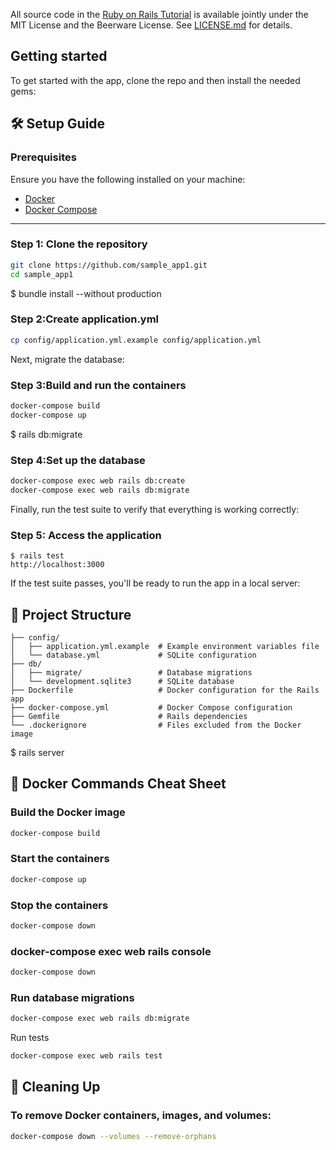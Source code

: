 All source code in the [Ruby on Rails Tutorial](https://www.railstutorial.org/)
is available jointly under the MIT License and the Beerware License. See
[LICENSE.md](LICENSE.md) for details.
## Getting started
To get started with the app, clone the repo and then install the needed gems:
## 🛠️ **Setup Guide**

### **Prerequisites**
Ensure you have the following installed on your machine:
- [Docker](https://docs.docker.com/get-docker/)
- [Docker Compose](https://docs.docker.com/compose/install/)

---
### Step 1: Clone the repository
```bash
git clone https://github.com/sample_app1.git
cd sample_app1
```
$ bundle install --without production
### Step 2:Create application.yml
```bash
cp config/application.yml.example config/application.yml
```
Next, migrate the database:
### Step 3:Build and run the containers
```bash
docker-compose build
docker-compose up
```
$ rails db:migrate
### Step 4:Set up the database
```bash
docker-compose exec web rails db:create
docker-compose exec web rails db:migrate
```
Finally, run the test suite to verify that everything is working correctly:
### Step 5: Access the application
```
$ rails test
http://localhost:3000
```
If the test suite passes, you'll be ready to run the app in a local server:
## 📂 Project Structure
```angular2html
├── config/
│   ├── application.yml.example  # Example environment variables file
│   └── database.yml             # SQLite configuration
├── db/
│   ├── migrate/                 # Database migrations
│   └── development.sqlite3      # SQLite database
├── Dockerfile                   # Docker configuration for the Rails app
├── docker-compose.yml           # Docker Compose configuration
├── Gemfile                      # Rails dependencies
└── .dockerignore                # Files excluded from the Docker image
```
$ rails server
## 🐳 Docker Commands Cheat Sheet
### Build the Docker image
```bash
docker-compose build
```
### Start the containers
```bash
docker-compose up
```
### Stop the containers
```bash
docker-compose down
```
### docker-compose exec web rails console
```bash
docker-compose down
```
### Run database migrations
```bash
docker-compose exec web rails db:migrate
```
Run tests
```bash
docker-compose exec web rails test
```
## 🧹 Cleaning Up
### To remove Docker containers, images, and volumes:
```bash
docker-compose down --volumes --remove-orphans
